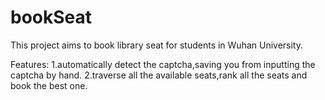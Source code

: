 # bookSeat

This project aims to book library seat for students in Wuhan University.

Features:
1.automatically detect the captcha,saving you from inputting the captcha by hand.
2.traverse all the available seats,rank all the seats and book the best one.

